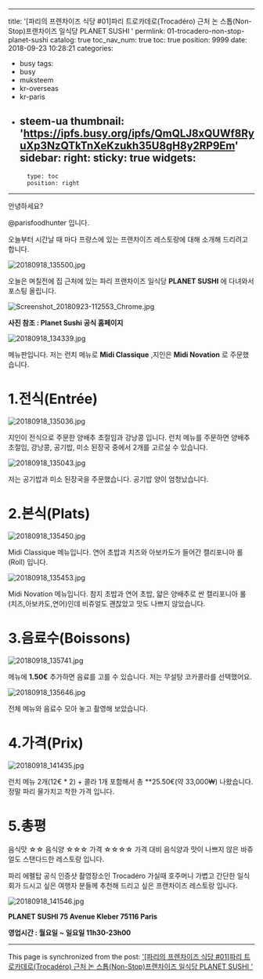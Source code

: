 
---
title: '[파리의 프렌차이즈 식당 #01]파리 트로카데로(Trocadéro) 근처 논 스톱(Non-Stop)프랜차이즈 일식당 PLANET SUSHI '
permlink: 01-trocadero-non-stop-planet-sushi
catalog: true
toc_nav_num: true
toc: true
position: 9999
date: 2018-09-23 10:28:21
categories:
- busy
tags:
- busy
- muksteem
- kr-overseas
- kr-paris
- steem-ua
thumbnail: 'https://ipfs.busy.org/ipfs/QmQLJ8xQUWf8RyuXp3NzQTkTnXeKzukh35U8gH8y2RP9Em'
sidebar:
    right:
        sticky: true
widgets:
    -
        type: toc
        position: right
---


안녕하세요?

@parisfoodhunter 입니다.

오늘부터 시간날 때 마다  프랑스에 있는 프랜차이즈 레스토랑에 대해 소개해 드리려고 합니다.

![20180918_135500.jpg](https://ipfs.busy.org/ipfs/QmQLJ8xQUWf8RyuXp3NzQTkTnXeKzukh35U8gH8y2RP9Em)


오늘은 며칠전에 집 근처에 있는 파리 프랜차이즈 일식당 **PLANET SUSHI** 에 다녀와서 포스팅 올립니다. 

![Screenshot_20180923-112553_Chrome.jpg](https://ipfs.busy.org/ipfs/QmUvTV12bTB3vJ8GE6uLA7ptjmQsqVUAQXhLNdy7jWsmG6)

**사진 참조 : Planet Sushi 공식 홈페이지**

![20180918_134339.jpg](https://ipfs.busy.org/ipfs/Qmf8d91VEgmmkf2Vfkhq2Giib8exzCtZKa989F1QtYYhoE)

메뉴판입니다. 저는 런치 메뉴로 **Midi Classique** ,지인은 **Midi Novation** 로 주문했습니다. 

# 1.전식(Entrée)
![20180918_135036.jpg](https://ipfs.busy.org/ipfs/QmNs98uAqKEkKQtETNNpz853nF4jUEijiwtYWEHnVR6WUE)


지인이 전식으로 주문한 양배추 초절임과 강낭콩 입니다. 런치 메뉴를 주문하면 양배추 초절임, 강낭콩, 공기밥, 미소 된장국 중에서 2개를 고르실 수 있습니다.

![20180918_135043.jpg](https://ipfs.busy.org/ipfs/Qmdjc1A8z8eDYfm5P4dNA4r5GVTvroeR6WiqJrgofmBywK)

저는 공기밥과 미소 된장국을 주문했습니다.  공기밥 양이 엄청났습니다.

# 2.본식(Plats)
![20180918_135450.jpg](https://ipfs.busy.org/ipfs/QmUajY4djk6dC9eALS4fatZfubKWZap6ZX5vYUWABqWnW4)

Midi Classique 메뉴입니다. 연어 초밥과 치즈와 아보카도가 들어간 캘리포니아 롤(Roll) 입니다.

![20180918_135453.jpg](https://ipfs.busy.org/ipfs/QmUb7irZKgwAL4K2S4t3T5icwz12uXiUtKvbgnpWZcHmqW)

Midi Novation 메뉴입니다. 참지 초밥과 연어 초밥, 얇은 양배추로 싼 캘리포니아 롤(치즈,아보카도,연어)인데 비쥬얼도 괜찮았고 맛도 나쁘지 않았습니다. 

# 3.음료수(Boissons)
![20180918_135741.jpg](https://ipfs.busy.org/ipfs/QmeBSVHMV2nvwsAWFQiWxkV4xmMt7Se6VrBLtUDuibfZD8)

메뉴에 **1.50€** 추가하면 음료를 고를 수 있습니다.  저는 무설탕 코카콜라를 선택했어요. 

![20180918_135646.jpg](https://ipfs.busy.org/ipfs/QmcwiV3AJdHSigTXetihagZ2883CR3DuJifzdQj4e3vBQc)

전체 메뉴와 음료수 모아 놓고 촬영해 보았습니다. 

# 4.가격(Prix)

![20180918_141435.jpg](https://ipfs.busy.org/ipfs/QmZgP9ApCqeKUu7tFdran5tF2hFxPwmqgtNc38jxe4y9TT)

런치 메뉴 2개(12€ * 2) + 콜라 1개 포함해서 총 **25.50€(약 33,000₩) 나왔습니다.  정말 파리 물가치고 착한 가격 입니다.

# 5.총평
음식맛 ☆☆  음식양 ☆☆☆ 가격 ☆☆☆☆
가격 대비 음식양과 맛이 나쁘지 않은 바쥬얼도 스탠다드한 레스토랑 입니다. 

파리 에펠탑 공식 인증샷 촬영장소인 Trocadéro 가실때 호주머니 가볍고 간단한 일식회가 드시고 싶은 여행자 분들께 추천해 드리고 싶은 프랜차이즈 레스토랑 입니다. 

![20180918_141546.jpg](https://ipfs.busy.org/ipfs/QmczrMmEbcoXVZw5wrfXWbqJyF7DTeegTpPkgYPgVGVcY7)

**PLANET SUSHI
75 Avenue Kleber 
75116 Paris**

**영업시간 : 월요일 ~ 일요일 11h30-23h00**
















- - -

This page is synchronized from the post: ['[파리의 프렌차이즈 식당 #01]파리 트로카데로(Trocadéro) 근처 논 스톱(Non-Stop)프랜차이즈 일식당 PLANET SUSHI '](https://steemit.com/@parisfoodhunter/01-trocadero-non-stop-planet-sushi)
